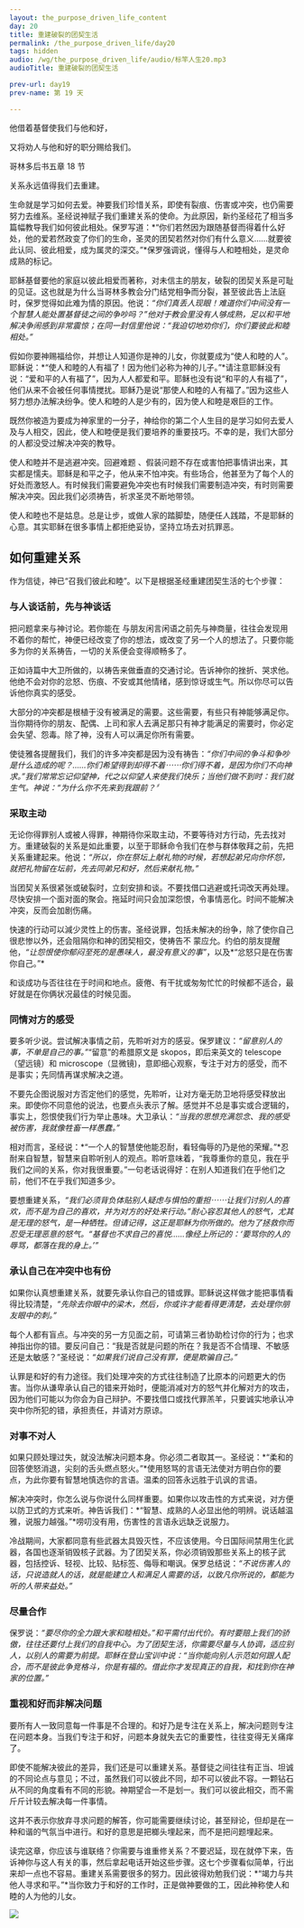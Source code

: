 ```yaml
---
layout: the_purpose_driven_life_content
day: 20
title: 重建破裂的团契生活
permalink: /the_purpose_driven_life/day20
tags: hidden
audio: /wg/the_purpose_driven_life/audio/标竿人生20.mp3
audioTitle: 重建破裂的团契生活

prev-url: day19
prev-name: 第 19 天

---
```


<div class="center script poem">
<p>他借着基督使我们与他和好，</p>
<p>又将劝人与他和好的职分赐给我们。</p>
<p class="sp-verse">哥林多后书五章 18 节</p>
</div>
<p class="first">关系永远值得我们去重建。</p>

生命就是学习如何去爱。神要我们珍惜关系，即使有裂痕、伤害或冲突，也仍需要努力去维系。圣经说神赋子我们重建关系的使命。为此原因，新约圣经花了相当多篇幅教导我们如何彼此相处。保罗写道：*“你们若然因为跟随基督而得着什么好处，他的爱若然政变了你们的生命，圣灵的团契若然对你们有什么意义……就要彼此认同、彼此相爱，成为属灵的深交。”*保罗强调说，懂得与人和睦相处，是灵命成熟的标记。

耶稣基督要他的家庭以彼此相爱而著称，对未信主的朋友，破裂的团契关系是可耻的见证。这也就是为什么当哥林多教会分门结党相争而分裂，甚至彼此告上法庭时，保罗觉得如此难为情的原因。他说：*“你们真丢人现眼！难道你们中间没有一个智慧人能处置基督徒之间的争吵吗？”*他对于教会里没有人够成熟，足以和平地解决争闹感到非常震惊；在同一封信里他说：*“我迫切地劝你们，你们要彼此和睦相处。”*

假如你要神赐福给你，并想让人知道你是神的儿女，你就要成为“使人和睦的人”。耶稣说：*“使人和睦的人有福了！因为他们必称为神的儿子。”*请注意耶稣没有说：“爱和平的人有福了”，因为人人都爱和平。耶稣也没有说“和平的人有福了”，他们从来不会被任何事情搅扰。耶稣乃是说“那使人和睦的人有福了。”因为这些人努力想办法解决纷争。使人和睦的人是少有的，因为使人和睦是艰巨的工作。

既然你被造为要成为神家里的一分子，神给你的第二个人生目的是学习如何去爱人及与人相交，因此，使人和睦便是我们要培养的重要技巧。不幸的是，我们大部分的人都没受过解决冲突的教导。

使人和睦并不是逃避冲突。回避难题 、假装问题不存在或害怕把事情讲出来，其实都是懦夫。耶稣是和平之子，他从来不怕冲突。有些场合，他甚至为了每个人的好处而激怒人。有时候我们需要避免冲突也有时候我们需要制造冲突，有时则需要解决冲突。因此我们必须祷告，祈求圣灵不断地带领。

使人和睦也不是姑息。总是让步，或做人家的踏脚垫，随便任人践踏，不是耶稣的心意。其实耶稣在很多事情上都拒绝妥协，坚持立场去对抗罪恶。

## 如何重建关系

作为信徒，神已“召我们彼此和睦”。以下是根据圣经重建团契生活的七个步骤：

### 与人谈话前，先与神谈话

把问题拿来与神讨论。若你能在 与朋友闲言闲语之前先与神商量，往往会发现用不着你的帮忙，神便已经改变了你的想法，或改变了另一个人的想法了。只要你能多为你的关系祷告，一切的关系便会变得顺畅多了。

正如诗篇中大卫所做的，以祷告来做垂直的交通讨论。告诉神你的挫折、哭求他。他绝不会对你的忿怒、伤痕、不安或其他情绪，感到惊讶或生气。所以你尽可以告诉他你真实的感受。

大部分的冲突都是根植于没有被满足的需要。这些需要，有些只有神能够满足你。当你期待你的朋友、配偶、上司和家人去满足那只有神才能满足的需要时，你必定会失望、怨毒。除了神，没有人可以满足你所有需要。

使徒雅各提醒我们，我们的许多冲突都是因为没有祷告：*“你们中间的争斗和争吵是什么造成的呢？……你们希望得到却得不着⋯⋯你们得不着，是因为你们不向神求。”*我们常常忘记仰望神，代之以仰望人来使我们快乐；当他们做不到时：我们就生气。神说：*“为什么你不先来到我跟前？〞*

### 采取主动

无论你得罪别人或被人得罪，神期待你采取主动，不要等待对方行动，先去找对方。重建破裂的关系是如此重要，以至于耶稣命令我们在参与群体敬拜之前，先把关系重建起来。他说：*“所以，你在祭坛上献礼物的时候，若想起弟兄向你怀怨，就把礼物留在坛前，先去同弟兄和好，然后来献礼物。”*

当团契关系很紧张或破裂时，立刻安排和谈。不要找借口逃避或托词改天再处理。尽快安排一个面对面的聚会。拖延时间只会加深怨恨，令事情恶化。时间不能解决冲突，反而会加剧伤痛。

快速的行动可以減少灵性上的伤害。圣经说罪，包括未解决的纷争，除了使你自己很悲惨以外，还会阻隔你和神的团契相交，使祷告不
蒙应允。约伯的朋友提醒他，*“让怨恨使你郁闷至死的是愚味人，最没有意义的事”*，以及*“忿怒只是在伤害你自己。”*

和谈成功与否往往在于时间和地点。疲倦、有干扰或匆匆忙忙的时候都不适合，最好就是在你俩状况最佳的时候见面。

### 同情对方的感受

要多听少说。尝试解决事情之前，先聆听对方的感妥。保罗建议：*“留意别人的事，不单是自己的事。”*“留意”的希腊原文是 skopos，即后来英文的 telescope（望远镜）和 microscope（显微镜)，意即细心观察，专注于对方的感受，而不是事实；先同情再谋求解决之道。

不要先企图说服对方否定他们的感觉，先聆听，让对方毫无防卫地将感受释放出来。即使你不同意他的说法，也要点头表示了解。感觉并不总是事实或合逻辑的，事实上，怨恨使我们行为举止愚味。大卫承认：*“当我的思想充满怨念、我的感受被伤害，我就像牲畜一样愚蠢。”*

相对而言，圣经说：*“一个人的智慧使他能忍耐，看轻侮辱的乃是他的荣耀。”*忍耐来自智慧，智慧来自聆听别人的观点。聆听意味着，“我尊重你的意见，我在乎我们之间的关系，你对我很重要。”一句老话说得好：在别人知道我们在乎他们之前，他们不在乎我们知道多少。

要想重建关系，*“我们必须背负体贴别人疑虑与惧怕的重担⋯⋯让我们讨别人的喜欢，而不是为自己的喜欢，并为对方的好处来行动。”*耐心容忍其他人的怒气，尤其是无理的怒气，是一种牺牲。但请记得，这正是耶稣为你所做的。他为了拯救你而忍受无理恶意的怒气。*“基督也不求自己的喜悦……像经上所记的：‘要骂你的人的辱骂，都落在我的身上。’”*

### 承认自己在冲突中也有份

如果你认真想重建关系，就要先承认你自己的错或罪。耶稣说这样做才能把事情看得比较清楚，*“先除去你眼中的梁木，然后，你或许才能看得更清楚，去处理你朋友眼中的刺。”*

每个人都有盲点。与冲突的另一方见面之前，可请第三者协助检讨你的行为；也求神指出你的错。要反问自己：“我是否就是问题的所在？我是否不合情理、不敏感还是太敏感？”圣经说：*“如果我们说自己没有罪，便是欺骗自己。”*

认罪是和好的有力途径。我们处理冲突的方式往往制造了比原本的问题更大的伤害。当你从谦卑承认自己的错来开始时，便能消减对方的怒气并化解对方的攻击，因为他们可能以为你会为自己辩护。不要找借口或找代罪羔羊，只要诚实地承认冲突中你所犯的错，承担责任，并请对方原谅。

### 对事不对人

如果只顾处理过失，就没法解决问题本身。你必须二者取其一。圣经说：*“柔和的回答使怒消退，尖刻的舌头燃点怒火。”*使用怒骂的言语无法使对方明白你的要点，为此你要有智慧地慎选你的言语。温柔的回答永远胜于讥讽的言语。

解决冲突时，你怎么说与你说什么同样重要。如果你以攻击性的方式来说，对方便以防卫式的方式来听。神告诉我们：*“智慧、成熟的人必显出他的明辨。说话越温雅，说服力越强。”*唠叨没有用，伤害性的言语永远缺乏说服力。

冷战期间，大家都同意有些武器太具毁灭性，不应该使用。今日国际间禁用生化武器，各国也逐渐销毁核子武器。为了团契关系，你必须销毁那些关系上的核子武器，包括控诉、轻视、比较、贴标签、侮辱和嘲讽。保罗总结说：*“不说伤害人的话，只说造就人的话，就是能建立人和满足人需要的话，以致凡你所说的，都能为听的人带来益处。”*

### 尽量合作

保罗说：*“要尽你的全力跟大家和睦相处。”*和平需付出代价。有时要赔上我们的骄傲，往往还要付上我们的自我中心。为了团契生活，你需要尽量与人协调，适应别人，以别人的需要为前提。耶稣在登山宝训中说：*“当你能向别人示范如何跟人配合，而不是彼此争竞格斗，你是有福的。借此你才发现真正的自我，和找到你在神家的位置。”*

### 重视和好而非解决问题

要所有人一致同意每一件事是不合理的。和好乃是专注在关系上，解决问题则专注在问题本身。当我们专注于和好，问题本身就失去它的重要性，往往变得无关痛痒了。

即使不能解决彼此的差异，我们还是可以重建关系。基督徒之间往往有正当、坦诚的不同论点与意见；不过，虽然我们可以彼此不同，却不可以彼此不容。一颗钻石从不同的角度看有不同的形貌。神期望合一不是划一。我们可以彼此相交，而不需斤斤计较去解决每一件事情。

这并不表示你放弃寻求问题的解答，你可能需要继续讨论，甚至辩论，但却是在一种和谐的气氛当中进行。和好的意思是把榔头埋起来，而不是把问题埋起来。

读完这章，你应该与谁联络？你需要与谁重修关系？不要迟延，现在就停下来，告诉神你与这人有关的事，然后拿起电话开始这些步骤。这七个步骤看似简单，行出来却一点也不容易。重建关系需要很多的努力。因此彼得劝勉我们说：*“竭力与共他人寻求和平。”*当你致力于和好的工作时，正是做神要做的工，因此神称使人和睦的人为他的儿女。

<div class="article-img-wrapper">
  <img src="https://typora-1259024198.cos.ap-beijing.myqcloud.com/wg/the_purpose_driven_life/image/day20_card.jpg">
</div>
